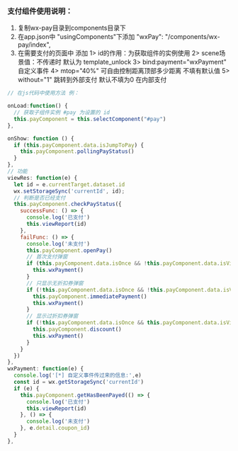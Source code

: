 ### 支付组件使用说明：

1. 复制wx-pay目录到components目录下
2. 在app.json中 "usingComponents"下添加 "wxPay": "/components/wx-pay/index",
3. 在需要支付的页面中  添加 
<wxPay id="pay" scene="{{}}" without="1" bind:payment="wxPayment" mtop="40%"></wxPay>
  1> id的作用：为获取组件的实例使用
  2> scene场景值：不传递时 默认为 template_unlock 
  3> bind:payment="wxPayment" 自定义事件
  4> mtop="40%" 可自由控制距离顶部多少距离 不填有默认值
  5> without="1" 跳转到外部支付  默认不填为0  在内部支付

```js
// 在js代码中使用方法 例：

onLoad:function() {
  // 获取子组件实例 #pay 为设置的 id
  this.payComponent = this.selectComponent("#pay")
},

onShow: function () {
  if (this.payComponent.data.isJumpToPay) {
    this.payComponent.pollingPayStatus()
  }
},
// 功能
viewRes: function(e) {
  let id = e.currentTarget.dataset.id
  wx.setStorageSync('currentId', id);
  // 判断是否已经支付
  this.payComponent.checkPayStatus({
    successFunc: () => {
      console.log('已支付')
      this.viewReport(id)
    },
    failFunc: () => {
      console.log('未支付')
      this.payComponent.openPay()
      // 首次支付弹窗
      if (this.payComponent.data.isOnce && !this.payComponent.data.isViewCoupon) {
        this.wxPayment()
      }
      // 只显示无折扣券弹窗
      if (!this.payComponent.data.isOnce && !this.payComponent.data.isViewCoupon) {
        this.payComponent.immediatePayment()
        this.wxPayment()
      }
      // 显示过折扣券弹窗
      if (!this.payComponent.data.isOnce && this.payComponent.data.isViewCoupon) {
        this.payComponent.discount()
        this.wxPayment()
      }
    }
  })
},
wxPayment: function(e) {
  console.log('[*] 自定义事件传过来的信息:',e)
  const id = wx.getStorageSync('currentId')
  if (e) {
    this.payComponent.getHasBeenPayed(() => {
      console.log('已支付')
      this.viewReport(id)
    }, () => {
      console.log('未支付')
    }, e.detail.coupon_id)
  }
},

```